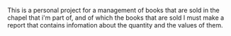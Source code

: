 This is a personal project for a management of books that are sold in the chapel that i'm part of, and of which the books that are sold I must make a report that contains infomation about the quantity and the values of them.
